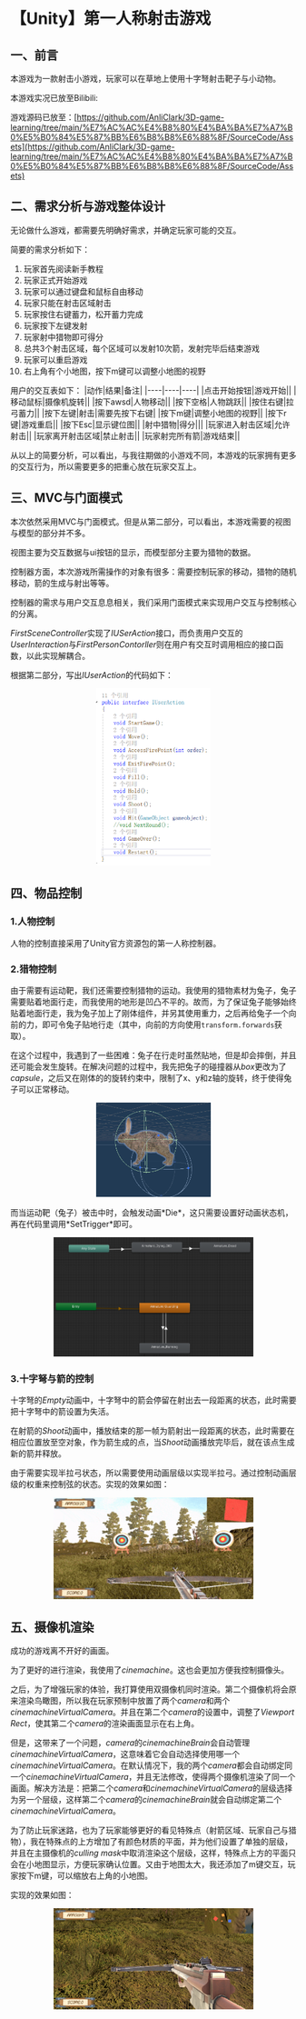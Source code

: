 # 【Unity】第一人称射击游戏

## 一、前言
本游戏为一款射击小游戏，玩家可以在草地上使用十字弩射击靶子与小动物。

本游戏实况已放至Bilibili:

游戏源码已放至：[https://github.com/AnliClark/3D-game-learning/tree/main/%E7%AC%AC%E4%B8%80%E4%BA%BA%E7%A7%B0%E5%B0%84%E5%87%BB%E6%B8%B8%E6%88%8F/SourceCode/Assets](https://github.com/AnliClark/3D-game-learning/tree/main/%E7%AC%AC%E4%B8%80%E4%BA%BA%E7%A7%B0%E5%B0%84%E5%87%BB%E6%B8%B8%E6%88%8F/SourceCode/Assets)

## 二、需求分析与游戏整体设计
无论做什么游戏，都需要先明确好需求，并确定玩家可能的交互。

简要的需求分析如下：

   1. 玩家首先阅读新手教程
   2. 玩家正式开始游戏
   3. 玩家可以通过键盘和鼠标自由移动
   4. 玩家只能在射击区域射击
   5. 玩家按住右键蓄力，松开蓄力完成
   6. 玩家按下左键发射
   7. 玩家射中猎物即可得分
   8. 总共3个射击区域，每个区域可以发射10次箭，发射完毕后结束游戏
   9. 玩家可以重启游戏
   10. 右上角有个小地图，按下m键可以调整小地图的视野
   
用户的交互表如下：
|动作|结果|备注|
|----|----|----|
|点击开始按钮|游戏开始||
|移动鼠标|摄像机旋转||
|按下awsd|人物移动||
|按下空格|人物跳跃||
|按住右键|拉弓蓄力||
|按下左键|射击|需要先按下右键|
|按下m键|调整小地图的视野||
|按下r键|游戏重启||
|按下Esc|显示键位图||
|射中猎物|得分|||
|玩家进入射击区域|允许射击||
|玩家离开射击区域|禁止射击||
|玩家射完所有箭|游戏结束||

从以上的简要分析，可以看出，与我往期做的小游戏不同，本游戏的玩家拥有更多的交互行为，所以需要更多的把重心放在玩家交互上。

## 三、MVC与门面模式

本次依然采用MVC与门面模式。但是从第二部分，可以看出，本游戏需要的视图与模型的部分并不多。

视图主要为交互数据与ui按钮的显示，而模型部分主要为猎物的数据。

控制器方面，本次游戏所需操作的对象有很多：需要控制玩家的移动，猎物的随机移动，箭的生成与射出等等。

控制器的需求与用户交互息息相关，我们采用门面模式来实现用户交互与控制核心的分离。

*FirstSceneController*实现了*IUSerAction*接口，而负责用户交互的*UserInteraction*与*FirstPersonContorller*则在用户有交互时调用相应的接口函数，以此实现解耦合。

根据第二部分，写出*IUserAction*的代码如下：
<p align = "center">
<img src="imgs/readme.png" width="40%"/>
</p>

## 四、物品控制
### 1.人物控制
人物的控制直接采用了Unity官方资源包的第一人称控制器。
### 2.猎物控制
由于需要有运动靶，我们还需要控制猎物的运动。我使用的猎物素材为兔子，兔子需要贴着地面行走，而我使用的地形是凹凸不平的。故而，为了保证兔子能够始终贴着地面行走，我为兔子加上了刚体组件，并另其使用重力，之后再给兔子一个向前的力，即可令兔子贴地行走（其中，向前的方向使用`transform.forwards`获取）。

在这个过程中，我遇到了一些困难：兔子在行走时虽然贴地，但是却会摔倒，并且还可能会发生旋转。在解决问题的过程中，我先把兔子的碰撞器从*box*更改为了*capsule*，之后又在刚体的的旋转约束中，限制了x、y和z轴的旋转，终于使得兔子可以正常移动。
<p align = "center">
<img src="imgs/readme-1.png" width="40%"/>
</p>
而当运动靶（兔子）被击中时，会触发动画*Die*，这只需要设置好动画状态机，再在代码里调用*SetTrigger*即可。
<p align = "center">
<img src="imgs/readme-2.png" width="70%"/>
</p>

### 3.十字弩与箭的控制
十字弩的*Empty*动画中，十字弩中的箭会停留在射出去一段距离的状态，此时需要把十字弩中的箭设置为失活。

在射箭的*Shoot*动画中，播放结束的那一帧为箭射出一段距离的状态，此时需要在相应位置放至空对象，作为箭生成的点，当*Shoot*动画播放完毕后，就在该点生成新的箭并释放。

由于需要实现半拉弓状态，所以需要使用动画层级以实现半拉弓。通过控制动画层级的权重来控制弦的状态。实现的效果如图：

<p align = "center">
<img src="imgs/readme-4.gif" width="70%"/>
</p>

## 五、摄像机渲染
成功的游戏离不开好的画面。

为了更好的进行渲染，我使用了*cinemachine*。这也会更加方便我控制摄像头。

之后，为了增强玩家的体验，我打算使用双摄像机同时渲染。第二个摄像机将会原来渲染鸟瞰图，所以我在玩家预制中放置了两个*camera*和两个*cinemachineVirtualCamera*。并且在第二个*camera*的设置中，调整了*Viewport Rect*，使其第二个*camera*的渲染画面显示在右上角。

但是，这带来了一个问题，*camera*的*cinemachineBrain*会自动管理*cinemachineVirtualCamera*，这意味着它会自动选择使用哪一个*cinemachineVirtualCamera*。在默认情况下，我的两个*camera*都会自动绑定同一个*cinemachineVirtualCamera*，并且无法修改，使得两个摄像机渲染了同一个画面。解决方法是：把第二个*camera*和*cinemachineVirtualCamera*的层级选择为另一个层级，这样第二个*camera*的*cinemachineBrain*就会自动绑定第二个*cinemachineVirtualCamera*。

为了防止玩家迷路，也为了玩家能够更好的看见特殊点（射箭区域、玩家自己与猎物），我在特殊点的上方增加了有颜色材质的平面，并为他们设置了单独的层级，并且在主摄像机的*culling mask*中取消渲染这个层级，这样，特殊点上方的平面只会在小地图显示，方便玩家确认位置。又由于地图太大，我还添加了m键交互，玩家按下m键，可以缩放右上角的小地图。

实现的效果如图：
<p align = "center">
<img src="imgs/readme-3.png" width="70%"/>
</p>
